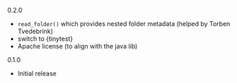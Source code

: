 0.2.0
* `read_folder()` which provides nested folder metadata (helped by Torben Tvedebrink)
* switch to {tinytest}
* Apache license (to align with the java lib)

0.1.0 
* Initial release
